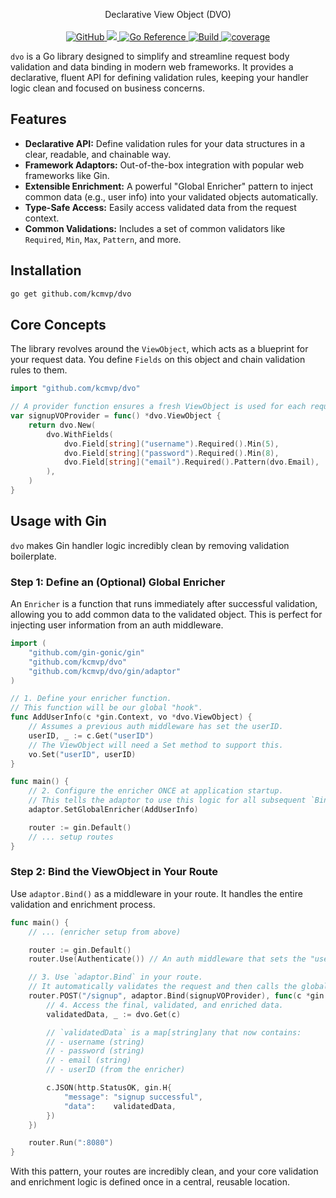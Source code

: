 <p align="center">
  Declarative View Object (DVO)
  <br/>
  <br/>
  <a href="https://github.com/kcmvp/dvo/blob/main/LICENSE">
    <img alt="GitHub" src="https://img.shields.io/github/license/kcmvp/dvo"/>
  </a>
  <a href="https://goreportcard.com/report/github.com/kcmvp/dvo">
    <img src="https://goreportcard.com/badge/github.com/kcmvp/dvo"/>
  </a>
  <a href="https://pkg.go.dev/github.com/kcmvp/dvo">
    <img src="https://pkg.go.dev/badge/github.com/kcmvp/dvo.svg" alt="Go Reference"/>
  </a>
  <a href="https://github.com/kcmvp/archunit/blob/main/.github/workflows/build.yml" rel="nofollow">
     <img src="https://img.shields.io/github/actions/workflow/status/kcmvp/dvo/build.yml?branch=main" alt="Build" />
  </a>
  <a href="https://app.codecov.io/gh/kcmvp/dvo" ref="nofollow">
    <img src ="https://img.shields.io/codecov/c/github/kcmvp/dvo" alt="coverage"/>
  </a>

</p>

`dvo` is a Go library designed to simplify and streamline request body validation and data binding in modern web frameworks. It provides a declarative, fluent API for defining validation rules, keeping your handler logic clean and focused on business concerns.

## Features

- **Declarative API:** Define validation rules for your data structures in a clear, readable, and chainable way.
- **Framework Adaptors:** Out-of-the-box integration with popular web frameworks like Gin.
- **Extensible Enrichment:** A powerful "Global Enricher" pattern to inject common data (e.g., user info) into your validated objects automatically.
- **Type-Safe Access:** Easily access validated data from the request context.
- **Common Validations:** Includes a set of common validators like `Required`, `Min`, `Max`, `Pattern`, and more.

## Installation

```bash
go get github.com/kcmvp/dvo
```

## Core Concepts

The library revolves around the `ViewObject`, which acts as a blueprint for your request data. You define `Fields` on this object and chain validation rules to them.

```go
import "github.com/kcmvp/dvo"

// A provider function ensures a fresh ViewObject is used for each request.
var signupVOProvider = func() *dvo.ViewObject {
    return dvo.New(
        dvo.WithFields(
            dvo.Field[string]("username").Required().Min(5),
            dvo.Field[string]("password").Required().Min(8),
            dvo.Field[string]("email").Required().Pattern(dvo.Email),
        ),
    )
}
```

## Usage with Gin

`dvo` makes Gin handler logic incredibly clean by removing validation boilerplate.

### Step 1: Define an (Optional) Global Enricher

An `Enricher` is a function that runs immediately after successful validation, allowing you to add common data to the validated object. This is perfect for injecting user information from an auth middleware.

```go
import (
    "github.com/gin-gonic/gin"
    "github.com/kcmvp/dvo"
    "github.com/kcmvp/dvo/gin/adaptor"
)

// 1. Define your enricher function.
// This function will be our global "hook".
func AddUserInfo(c *gin.Context, vo *dvo.ViewObject) {
    // Assumes a previous auth middleware has set the userID.
    userID, _ := c.Get("userID") 
    // The ViewObject will need a Set method to support this.
    vo.Set("userID", userID)
}

func main() {
    // 2. Configure the enricher ONCE at application startup.
    // This tells the adaptor to use this logic for all subsequent `Bind` calls.
    adaptor.SetGlobalEnricher(AddUserInfo)

    router := gin.Default()
    // ... setup routes
}
```

### Step 2: Bind the ViewObject in Your Route

Use `adaptor.Bind()` as a middleware in your route. It handles the entire validation and enrichment process.

```go
func main() {
    // ... (enricher setup from above)

    router := gin.Default()
    router.Use(Authenticate()) // An auth middleware that sets the "userID"

    // 3. Use `adaptor.Bind` in your route.
    // It automatically validates the request and then calls the global enricher.
    router.POST("/signup", adaptor.Bind(signupVOProvider), func(c *gin.Context) {
        // 4. Access the final, validated, and enriched data.
        validatedData, _ := dvo.Get(c)

        // `validatedData` is a map[string]any that now contains:
        // - username (string)
        // - password (string)
        // - email (string)
        // - userID (from the enricher)

        c.JSON(http.StatusOK, gin.H{
            "message": "signup successful",
            "data":    validatedData,
        })
    })

    router.Run(":8080")
}
```

With this pattern, your routes are incredibly clean, and your core validation and enrichment logic is defined once in a central, reusable location.
